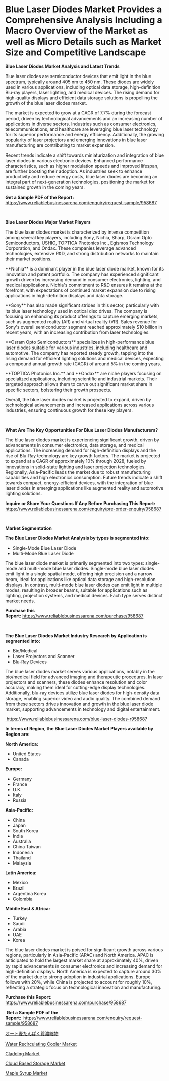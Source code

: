 <p><h1>Blue Laser Diodes Market Provides a Comprehensive Analysis Including a Macro Overview of the Market as well as Micro Details such as Market Size and Competitive Landscape</h1></p><p><strong>Blue Laser Diodes Market Analysis and Latest Trends</strong></p>
<p><p>Blue laser diodes are semiconductor devices that emit light in the blue spectrum, typically around 405 nm to 450 nm. These diodes are widely used in various applications, including optical data storage, high-definition Blu-ray players, laser lighting, and medical devices. The rising demand for high-quality displays and efficient data storage solutions is propelling the growth of the blue laser diodes market.</p><p>The market is expected to grow at a CAGR of 7.7% during the forecast period, driven by technological advancements and an increasing number of applications in diverse sectors. Industries such as consumer electronics, telecommunications, and healthcare are leveraging blue laser technology for its superior performance and energy efficiency. Additionally, the growing popularity of laser projectors and emerging innovations in blue laser manufacturing are contributing to market expansion.</p><p>Recent trends indicate a shift towards miniaturization and integration of blue laser diodes in various electronic devices. Enhanced performance characteristics, such as higher modulation speeds and improved lifespan, are further boosting their adoption. As industries seek to enhance productivity and reduce energy costs, blue laser diodes are becoming an integral part of next-generation technologies, positioning the market for sustained growth in the coming years.</p></p>
<p><strong>Get a Sample PDF of the Report:&nbsp;</strong> <a href="https://www.reliablebusinessarena.com/enquiry/request-sample/958687">https://www.reliablebusinessarena.com/enquiry/request-sample/958687</a></p>
<p>&nbsp;</p>
<p><strong>Blue Laser Diodes Major Market Players</strong></p>
<p><p>The blue laser diodes market is characterized by intense competition among several key players, including Sony, Nichia, Sharp, Osram Opto Semiconductors, USHIO, TOPTICA Photonics Inc., Egismos Technology Corporation, and Ondax. These companies leverage advanced technologies, extensive R&D, and strong distribution networks to maintain their market positions.</p><p>**Nichia** is a dominant player in the blue laser diode market, known for its innovation and patent portfolio. The company has experienced significant growth driven by increasing demand in consumer electronics, lighting, and medical applications. Nichia's commitment to R&D ensures it remains at the forefront, with expectations of continued market expansion due to rising applications in high-definition displays and data storage.</p><p>**Sony** has also made significant strides in this sector, particularly with its blue laser technology used in optical disc drives. The company is focusing on enhancing its product offerings to capture emerging markets, such as augmented reality (AR) and virtual reality (VR). Sales revenue for Sony's overall semiconductor segment reached approximately $10 billion in recent years, with an increasing contribution from laser technologies.</p><p>**Osram Opto Semiconductors** specializes in high-performance blue laser diodes suitable for various industries, including healthcare and automotive. The company has reported steady growth, tapping into the rising demand for efficient lighting solutions and medical devices, expecting a compound annual growth rate (CAGR) of around 5% in the coming years.</p><p>**TOPTICA Photonics Inc.** and **Ondax** are niche players focusing on specialized applications, including scientific and industrial markets. Their targeted approach allows them to carve out significant market share in specific sectors, bolstering their growth prospects.</p><p>Overall, the blue laser diodes market is projected to expand, driven by technological advancements and increased applications across various industries, ensuring continuous growth for these key players.</p></p>
<p>&nbsp;</p>
<p><strong>What Are The Key Opportunities For Blue Laser Diodes Manufacturers?</strong></p>
<p><p>The blue laser diodes market is experiencing significant growth, driven by advancements in consumer electronics, data storage, and medical applications. The increasing demand for high-definition displays and the rise of Blu-Ray technology are key growth factors. The market is projected to expand at a CAGR of approximately 10% through 2028, fueled by innovations in solid-state lighting and laser projection technologies. Regionally, Asia-Pacific leads the market due to robust manufacturing capabilities and high electronics consumption. Future trends indicate a shift towards compact, energy-efficient devices, with the integration of blue laser diodes in emerging applications like augmented reality and automotive lighting solutions.</p></p>
<p><strong>Inquire or Share Your Questions If Any Before Purchasing This Report:</strong> <a href="https://www.reliablebusinessarena.com/enquiry/pre-order-enquiry/958687">https://www.reliablebusinessarena.com/enquiry/pre-order-enquiry/958687</a></p>
<p>&nbsp;</p>
<p><strong>Market Segmentation</strong></p>
<p><strong>The Blue Laser Diodes Market Analysis by types is segmented into:</strong></p>
<p><ul><li>Single-Mode Blue Laser Diode</li><li>Multi-Mode Blue Laser Diode</li></ul></p>
<p><p>The blue laser diode market is primarily segmented into two types: single-mode and multi-mode blue laser diodes. Single-mode blue laser diodes emit light in a single spatial mode, offering high precision and a narrow beam, ideal for applications like optical data storage and high-resolution displays. In contrast, multi-mode blue laser diodes can emit light in multiple modes, resulting in broader beams, suitable for applications such as lighting, projection systems, and medical devices. Each type serves distinct market needs.</p></p>
<p><strong>Purchase this Report:&nbsp;</strong><a href="https://www.reliablebusinessarena.com/purchase/958687">https://www.reliablebusinessarena.com/purchase/958687</a></p>
<p>&nbsp;</p>
<p><strong>The Blue Laser Diodes Market Industry Research by Application is segmented into:</strong></p>
<p><ul><li>Bio/Medical</li><li>Laser Projectors and Scanner</li><li>Blu-Ray Devices</li></ul></p>
<p><p>The blue laser diodes market serves various applications, notably in the bio/medical field for advanced imaging and therapeutic procedures. In laser projectors and scanners, these diodes enhance resolution and color accuracy, making them ideal for cutting-edge display technologies. Additionally, blu-ray devices utilize blue laser diodes for high-density data storage, enabling superior video and audio quality. The combined demand from these sectors drives innovation and growth in the blue laser diode market, supporting advancements in technology and digital entertainment.</p></p>
<p><a href="https://www.reliablebusinessarena.com/blue-laser-diodes-r958687">&nbsp;https://www.reliablebusinessarena.com/blue-laser-diodes-r958687</a></p>
<p><strong>In terms of Region, the Blue Laser Diodes Market Players available by Region are:</strong></p>
<p>
    <p> <strong> North America: </strong>
        <ul>
            <li>United States</li>
            <li>Canada</li>
        </ul>
        </p> 
    <p> <strong> Europe: </strong>
        <ul>
            <li>Germany</li>
            <li>France</li>
            <li>U.K.</li>
            <li>Italy</li>
            <li>Russia</li>
        </ul>
        </p> 
    <p> <strong> Asia-Pacific: </strong>
        <ul>
            <li>China</li>
            <li>Japan</li>
            <li>South Korea</li>
            <li>India</li>
            <li>Australia</li>
            <li>China Taiwan</li>
            <li>Indonesia</li>
            <li>Thailand</li>
            <li>Malaysia</li>
        </ul>
        </p> 
    <p> <strong> Latin America: </strong>
        <ul>
            <li>Mexico</li>
            <li>Brazil</li>
            <li>Argentina Korea</li>
            <li>Colombia</li>
        </ul>
        </p> 
    <p> <strong> Middle East & Africa: </strong>
        <ul>
            <li>Turkey</li>
            <li>Saudi</li>
            <li>Arabia</li>
            <li>UAE</li>
            <li>Korea</li>
        </ul>
    </p>
    </p>
<p><p>The blue laser diodes market is poised for significant growth across various regions, particularly in Asia-Pacific (APAC) and North America. APAC is anticipated to hold the largest market share at approximately 40%, driven by rapid advancements in consumer electronics and increasing demand for high-definition displays. North America is expected to capture around 30% of the market due to strong adoption in industrial applications. Europe follows with 20%, while China is projected to account for roughly 10%, reflecting a strategic focus on technological innovation and manufacturing.</p></p>
<p><strong>Purchase this Report: </strong><a href="https://www.reliablebusinessarena.com/purchase/958687">https://www.reliablebusinessarena.com/purchase/958687</a></p>
<p>&nbsp;<strong>Get a Sample PDF of the Report:&nbsp;&nbsp;</strong><a href="https://www.reliablebusinessarena.com/enquiry/request-sample/958687">https://www.reliablebusinessarena.com/enquiry/request-sample/958687</a></p>
<p><strong></strong></p>
<p><p><a href="https://medium.com/@jordond5lezama/oat-protein-concentrates-market-%E3%81%AE%E3%82%B0%E3%83%AD%E3%83%BC%E3%83%90%E3%83%AB%E5%B8%82%E5%A0%B4%E6%A6%82%E8%A6%81%E3%81%AF-%E4%B8%96%E7%95%8C%E3%81%8A%E3%82%88%E3%81%B3%E4%B8%BB%E8%A6%81%E5%B8%82%E5%A0%B4%E3%81%AB%E3%81%8A%E3%81%91%E3%82%8B%E6%A5%AD%E7%95%8C%E3%81%AB%E5%BD%B1%E9%9F%BF%E3%82%92%E4%B8%8E%E3%81%88%E3%82%8B%E4%B8%BB%E8%A6%81%E3%81%AA%E3%83%88%E3%83%AC%E3%83%B3%E3%83%89%E3%81%AB%E3%81%A4%E3%81%84%E3%81%A6-%E7%8B%AC%E8%87%AA%E3%81%AE%E8%A6%96%E7%82%B9%E3%82%92%E6%8F%90%E4%BE%9B%E3%81%97%E3%81%BE%E3%81%99-cab8d385dd85">オート麦たんぱく質濃縮物</a></p><p><a href="https://issuu.com/reportprime-2/docs/water-recirculating-cooler-market-s_83a1209b2ea61d">Water Recirculating Cooler Market</a></p><p><a href="https://www.linkedin.com/pulse/global-cladding-market-size-expected-reach-cagr-109-report-aan1f?trackingId=y1yF9gfIRcWZ5WOFh72VVQ%3D%3D">Cladding Market</a></p><p><a href="https://www.linkedin.com/pulse/future-innovation-global-cloud-based-storage-market-growth-aioff?trackingId=fVxA5yykS7CugluJUaWH2w%3D%3D">Cloud Based Storage Market</a></p><p><a href="https://medium.com/@christopher.walker6564/the-maple-syrup-market-prioritizes-cost-control-and-efficiency-enhancement-cfcd5607b3e5?postPublishedType=initial">Maple Syrup Market</a></p></p>